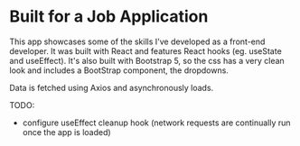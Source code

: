 # Built for a Job Application

This app showcases some of the skills I've developed as a front-end developer. It was built with React and features React hooks (eg. useState and useEffect). It's also built with Bootstrap 5, so the css has a very clean look and includes a BootStrap component, the dropdowns.

Data is fetched using Axios and asynchronously loads.

TODO:

-  configure useEffect cleanup hook (network requests are continually run once the app is loaded)
